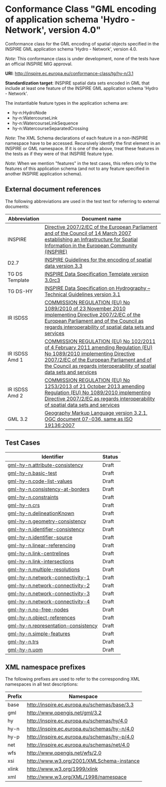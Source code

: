 # Conformance Class "GML encoding of application schema 'Hydro - Network', version 4.0"

Conformance class for the GML encoding of spatial objects specified in the INSPIRE GML application schema 'Hydro - Network', version 4.0.

*Note*: This conformance class is under development, none of the tests have an official INSPIRE MIG approval.

**URI**: http://inspire.ec.europa.eu/conformance-class/tg/hy-n/3.1 

**Standardization target**: INSPIRE spatial data sets encoded in GML that include at least one feature of the INSPIRE GML application schema 'Hydro - Network'.

The instantiable feature types in the application schema are:
* hy-n:HydroNode
* hy-n:WatercourseLink
* hy-n:WatercourseLinkSequence
* hy-n:WatercourseSeparatedCrossing

*Note*: The XML Schema declarations of each feature in a non-INSPIRE namespace have to be accessed. Recursively identify the first element in an INSPIRE or GML namespace. If it is one of the above, treat these features in the tests as if they were of that INSPIRE feature type.

*Note*: When we mention "features" in the test cases, this refers only to the features of this application schema (and not to any feature specified in another INSPIRE application schema).

## External document references

The following abbreviations are used in the test text for referring to external documents:

Abbreviation                     | Document name
-------------------------------- | --------------------------------------------------
INSPIRE <a name="ref_INSPIRE"></a> | [Directive 2007/2/EC of the European Parliament and of the Council of 14 March 2007 establishing an Infrastructure for Spatial Information in the European Community (INSPIRE)](http://eur-lex.europa.eu/legal-content/EN/TXT/PDF/?uri=CELEX:32007L0002&from=EN)
D2.7 <a name="ref_D2_7"></a>   | [INSPIRE Guidelines for the encoding of spatial data version 3.3](http://inspire.jrc.ec.europa.eu/documents/Data_Specifications/D2.7_v3.3.pdf)
TG DS Template <a name="ref_TG_DS_tmpl"></a>   | [INSPIRE Data Specification Template version 3.0rc3](http://inspire.jrc.ec.europa.eu/documents/Data_Specifications/INSPIRE_DataSpecification_Template_v3.0rc3.pdf)
TG DS-HY <a name="ref_TG_DS_HY"></a>   | [INSPIRE Data Specification on Hydrography – Technical Guidelines version 3.1](http://inspire.ec.europa.eu/documents/Data_Specifications/INSPIRE_DataSpecification_HY_v3.1.pdf)
IR ISDSS <a name="ref_IR_ISDSS"></a>   | [COMMISSION REGULATION (EU) No 1089/2010 of 23 November 2010 implementing Directive 2007/2/EC of the European Parliament and of the Council as regards interoperability of spatial data sets and services](http://eur-lex.europa.eu/legal-content/EN/TXT/PDF/?uri=OJ:L:2010:323:FULL&from=EN)
IR ISDSS Amd 1 <a name="ref_IR_ISDSS_Amd1"></a>   | [COMMISSION REGULATION (EU) No 102/2011 of 4 February 2011 amending Regulation (EU) No 1089/2010 implementing Directive 2007/2/EC of the European Parliament and of the Council as regards interoperability of spatial data sets and services](http://eur-lex.europa.eu/legal-content/EN/TXT/PDF/?uri=CELEX:32011R0102&from=EN)
IR ISDSS Amd 2 <a name="ref_IR_ISDSS_Amd2"></a>   | [COMMISSION REGULATION (EU) No 1253/2013 of 21 October 2013 amending Regulation (EU) No 1089/2010 implementing Directive 2007/2/EC as regards interoperability of spatial data sets and services](http://eur-lex.europa.eu/LexUriServ/LexUriServ.do?uri=OJ:L:2013:331:0001:0267:EN:PDF)
GML 3.2 <a name="ref_GML32"/>  | [Geography Markup Language version 3.2.1, OGC document 07-036, same as ISO 19136:2007](http://portal.opengeospatial.org/files/?artifact_id=20509) 

## Test Cases

| Identifier                                                        | Status   |
| ----------------------------------------------------------------- | -------- |
| [gml-hy-n.attribute-consistency](gml-hy-n.attribute-consistency.md)  | Draft  |
| [gml-hy-n.basic-test](gml-hy-n.basic-test.md)  | Draft  |
| [gml-hy-n.code-list-values](gml-hy-n.code-list-values.md)  | Draft  |
| [gml-hy-n.consistency-at-borders](gml-hy-n.consistency-at-borders.md)  | Draft  |
| [gml-hy-n.constraints](gml-hy-n.constraints.md)  | Draft  |
| [gml-hy-n.crs](gml-hy-n.crs.md)  | Draft  |
| [gml-hy-n.delineationKnown](gml-hy-n.delineationKnown.md)  | Draft  |
| [gml-hy-n.geometry-consistency](gml-hy-n.geometry-consistency.md)  | Draft  |
| [gml-hy-n.identifier-consistency](gml-hy-n.identifier-consistency.md)  | Draft  |
| [gml-hy-n.identifier-source](gml-hy-n.identifier-source.md)  | Draft  |
| [gml-hy-n.linear-referencing](gml-hy-n.linear-referencing.md)  | Draft  |
| [gml-hy-n.link-centrelines](gml-hy-n.link-centrelines.md)  | Draft  |
| [gml-hy-n.link-intersections](gml-hy-n.link-intersections.md)  | Draft  |
| [gml-hy-n.multiple-resolutions](gml-hy-n.multiple-resolutions.md)  | Draft  |
| [gml-hy-n.network-connectivity-1](gml-hy-n.network-connectivity-1.md)  | Draft  |
| [gml-hy-n.network-connectivity-2](gml-hy-n.network-connectivity-2.md)  | Draft  |
| [gml-hy-n.network-connectivity-3](gml-hy-n.network-connectivity-3.md)  | Draft  |
| [gml-hy-n.network-connectivity-4](gml-hy-n.network-connectivity-4.md)  | Draft  |
| [gml-hy-n.no-free-nodes](gml-hy-n.no-free-nodes.md)  | Draft  |
| [gml-hy-n.object-references](gml-hy-n.object-references.md)  | Draft  |
| [gml-hy-n.representation-consistency](gml-hy-n.representation-consistency.md)  | Draft  |
| [gml-hy-n.simple-features](gml-hy-n.simple-features.md)  | Draft  |
| [gml-hy-n.trs](gml-hy-n.trs.md)  | Draft  |
| [gml-hy-n.uom](gml-hy-n.uom.md)  | Draft  |

## XML namespace prefixes <a name="namespaces"></a>

The following prefixes are used to refer to the corresponding XML namespaces in all test descriptions:

Prefix         | Namespace
-------------- | -------------------------------------------------
base           | http://inspire.ec.europa.eu/schemas/base/3.3
gml            | http://www.opengis.net/gml/3.2
hy             | http://inspire.ec.europa.eu/schemas/hy/4.0
hy-n           | http://inspire.ec.europa.eu/schemas/hy-n/4.0
hy-p           | http://inspire.ec.europa.eu/schemas/hy-p/4.0
net            | http://inspire.ec.europa.eu/schemas/net/4.0
wfs            | http://www.opengis.net/wfs/2.0
xsi            | http://www.w3.org/2001/XMLSchema-instance
xlink          | http://www.w3.org/1999/xlink
xml            | http://www.w3.org/XML/1998/namespace